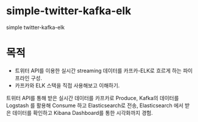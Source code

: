 # simple-twitter-kafka-elk
simple twitter-kafka-elk

# 목적

- 트위터 API를 이용한 실시간 streaming 데이터를 카프카-ELK로 흐르게 하는 파이프라인 구성.
- 카프카와 ELK 스택을 직접 사용해보고 이해하기.

트위터 API를 통해 받은 실시간 데이터를 카프카로 Produce,
Kafka의 데이터를 Logstash 를 활용해 Consume 하고 Elasticsearch로 전송,
Elasticsearch 에서 받은 데이터를 확인하고 Kibana Dashboard를 통한 시각화까지 경험.
